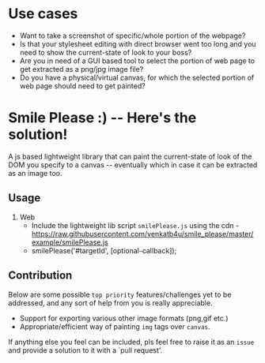 # Use cases
- Want to take a screenshot of specific/whole portion of the webpage?
- Is that your stylesheet editing with direct browser went too long and you need to show the current-state of look to your boss? 
- Are you in need of a GUI based tool to select the portion of web page to get extracted as a png/jpg image file?
- Do you have a physical/virtual canvas, for which the selected portion of web page should need to get painted?

# Smile Please :) -- Here's the solution!

A js based lightweight library that can paint the current-state of look of the DOM you specify to a canvas -- eventually which in case it can be extracted as an image too.

## Usage
1. Web
   - Include the lightweight lib script `smilePlease.js` using the cdn - https://raw.githubusercontent.com/venkatb4u/smile_please/master/example/smilePlease.js
   - smilePlease('#targetId', [optional-callback]);
## Contribution
Below are some possible `top priority` features/challenges yet to be addressed, and any sort of help from you is really appreciable.
- Support for exporting various other image formats (png,gif etc.)
- Appropriate/efficient way of painting `img` tags over `canvas`. 

If anything else you feel can be included, pls feel free to raise it as an `issue` and provide a solution to it with a `pull request'.
